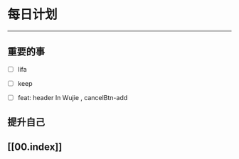 
# 每日计划
---
## 重要的事

- [ ]  lifa
- [ ]  keep
- [ ]  feat: header In Wujie , cancelBtn-add



## 提升自己

  



## [[00.index]]










